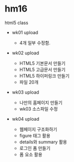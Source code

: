 # hm16
html5 class

- wk01 upload
  - 4개 일부 수정함. 

- wk02 upload
  - HTML5 기본문서 만들기
  - HTML5 고급문서 만들기
  - HTML5 하이퍼링크 만들기
  - 파일 20개 

- wk03 upload
  - 나만의 홈페이지 만들기
  - wk03 소스파일 수정  
  
- wk04 upload
   - 웹페이지 구조화하기
   - figure 태그 활용
   - details와 summary 활용
   - 로그인 폼 만들기
   - 폼 요소 활용 
